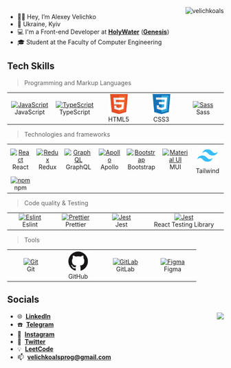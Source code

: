 <img src="https://github-readme-stats.vercel.app/api?username=velichkoals&hide=issues&show_icons=true&theme=tokyonight&include_all_commits=true&text_color=c9d1d9" alt="velichkoals" align="right" />

- 👋🏼 Hey, I’m Alexey Velichko
- :round_pushpin:  Ukraine, Kyiv
- 💻 I'm a Front-end Developer at **[HolyWater](https://holywater.tech/)** (**[Genesis](https://www.gen.tech/)**)
- 🎓 Student at the Faculty of Computer Engineering

## Tech Skills

>  Programming and Markup Languages
<table width='100%'>
  <tr>
    <td align="center" width="96">
      <a href="#velichkoals-tech">
        <img src="https://upload.wikimedia.org/wikipedia/commons/thumb/9/99/Unofficial_JavaScript_logo_2.svg/1024px-Unofficial_JavaScript_logo_2.svg.png" width="48" height="48" alt="JavaScript" />
      </a>
      <br>JavaScript
    </td>
    <td align="center" width="96">
      <a href="#velichkoals-tech">
        <img src="https://upload.wikimedia.org/wikipedia/commons/thumb/4/4c/Typescript_logo_2020.svg/1200px-Typescript_logo_2020.svg.png" width="48" height="48" alt="TypeScript"         />
      </a>
      <br>TypeScript
    </td>
    <td align="center" width="96">
      <a href="#velichkoals-tech">
        <img src="https://github.com/devicons/devicon/blob/master/icons/html5/html5-original.svg" width="48" height="48" alt="HTML5" />
      </a>
      <br>HTML5
    </td>
     <td align="center" width="96"> 
      <a href="#velichkoals-tech" >
        <img src="https://github.com/devicons/devicon/blob/master/icons/css3/css3-original.svg" width="48" height="48" alt="CSS3" />
      </a>
      <br>CSS3
    </td>
     <td align="center" width="96">
      <a href="#velichkoals-tech">
        <img src="https://brandeps.com/icon-download/S/Sass-icon-vector-04.svg" width="48" height="48" alt="Sass" />
      </a>
      <br>Sass
    </td>
  </tr>
</table>

> Technologies and frameworks

<table width='100%'>
  <tr>
     <td align="center" width="96">
      <a href="#velichkoals-tech">
         <img src="https://brandlogos.net/wp-content/uploads/2020/09/react-logo.png" width="48" height="48" alt="React" />
      </a>
      <br>React
    </td>
    <td align="center" width="96">
      <a href="#velichkoals-tech">
        <img src="https://cdn.worldvectorlogo.com/logos/redux.svg" width="48" height="48" alt="Redux" />
      </a>
      <br>Redux
    </td>
    <td align="center" width="96"> 
      <a href="#velichkoals-tech" >
        <img src="https://upload.wikimedia.org/wikipedia/commons/thumb/1/17/GraphQL_Logo.svg/2048px-GraphQL_Logo.svg.png" width="48" height="48" alt="GraphQL" />
      </a>
      <br>GraphQL
    </td>
    <td align="center" width="96">
      <a href="#velichkoals-tech">
        <img src="https://brandeps.com/logo-download/A/Apollo-GraphQL-logo-vector-01.svg" width="48" height="48" alt="Apollo" />
      </a>
      <br>Apollo
    </td>
    <td align="center" width="96">
      <a href="#velichkoals-tech">
         <img src="https://cdn.worldvectorlogo.com/logos/bootstrap-4.svg" width="48" height="48" alt="Bootstrap" />
      </a>
      <br>Bootstrap
    </td>
    <td align="center" width="96">
      <a href="#velichkoals-tech">
        <img src="https://media.zeemly.com/zeemly/product/material-ui.png" width="48" height="48" alt="Material UI" />
      </a>
      <br>MUI
    </td>
    <td align="center" width="96">
      <a href="#velichkoals-tech">
        <img src="https://github.com/devicons/devicon/blob/master/icons/tailwindcss/tailwindcss-plain.svg" width="48" height="48" alt="Tailwind" />
      </a>
      <br>Tailwind
    </td>
  </tr> 
    <td align="center" width="96"> 
      <a href="#velichkoals-tech" >
        <img src="https://brandeps.com/icon-download/N/Npm-icon-vector-05.svg" width="48" height="48" alt="npm" />
      </a>
      <br>npm
    </td>
  </tr> 
</table>

>  Code quality & Testing

<table width='100%'>
  <tr>
     <td align="center" width="96">
      <a href="#velichkoals-tech">
        <img src="https://brandeps.com/icon-download/E/Eslint-icon-vector-02.svg" width="48" height="48" alt="Eslint" />
      </a>
      <br>Eslint
    </td>
    <td align="center" width="96">
      <a href="#velichkoals-tech">
        <img src="https://brandeps.com/icon-download/P/Prettier-icon-vector-02.svg" width="48" height="48" alt="Prettier" />
      </a>
      <br>Prettier
    </td>
    <td align="center" width="96"> 
      <a href="#velichkoals-tech" >
        <img src="https://brandeps.com/icon-download/J/Jest-icon-vector-02.svg" width="48" height="48" alt="Jest" />
      </a>
      <br>Jest
    </td>
    <td align="center" width="180"> 
      <a href="#velichkoals-tech" >
        <img src="https://user-images.githubusercontent.com/84346435/189479060-be763417-c9be-4a24-b8b5-84b20efa5316.png" width="48" height="48" alt="Jest" />
      </a>
      <br>React Testing Library
    </td>
  </tr> 
</table>

>  Tools

<table width='100%'>
  <tr>
    <td align="center" width="96">
      <a href="#velichkoals-tech" >
        <img src="https://upload.wikimedia.org/wikipedia/commons/thumb/3/3f/Git_icon.svg/1200px-Git_icon.svg.png" width="48" height="48" alt="Git" />
      </a>
      <br>Git
    </td>
     <td align="center" width="96"> 
      <a href="#velichkoals-tech" >
        <img src="https://github.com/devicons/devicon/blob/master/icons/github/github-original.svg" width="48" height="48" alt="GitHub" />
      </a>
      <br>GitHub
    </td>
     <td align="center" width="96"> 
      <a href="#velichkoals-tech" >
        <img src="https://user-images.githubusercontent.com/84346435/189479789-bad95e4b-44be-4fb3-9393-2fa4d8ee97a1.svg" width="48" height="48" alt="GitLab" />
      </a>
      <br>GitLab
    </td>
     <td align="center" width="96">
      <a href="#velichkoals-tech" >
        <img src="https://upload.wikimedia.org/wikipedia/commons/3/33/Figma-logo.svg" width="45" height="45" alt="Figma" />
      </a>
      <br>Figma
    </td>

  </tr> 
</table>



## Socials
<img src="https://github-readme-stats.vercel.app/api/top-langs/?username=velichkoals&layout=compact&bg_color=1a1b27&text_color=c9d1d9" align="right" />

- :globe_with_meridians: &nbsp;**[LinkedIn](https://www.linkedin.com/in/velichkoals/)**
- :phone: &nbsp;**[Telegram](https://t.me/velichkoals)**
- :iphone: &nbsp;**[Instagram](https://www.instagram.com/velichkoals_/)**
- :seedling: &nbsp;**[Twitter](https://twitter.com/velichkoals)**
- :bulb: &nbsp;**[LeetCode](https://leetcode.com/velichkoals/)**
- :mailbox: &nbsp;**velichkoalsprog@gmail.com**
